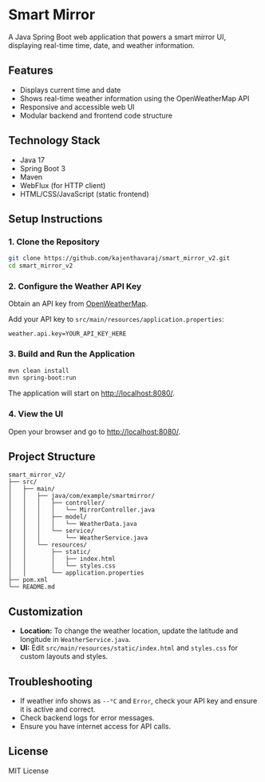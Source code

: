 # Smart Mirror

A Java Spring Boot web application that powers a smart mirror UI, displaying real-time time, date, and weather information.

## Features
- Displays current time and date
- Shows real-time weather information using the OpenWeatherMap API
- Responsive and accessible web UI
- Modular backend and frontend code structure

## Technology Stack
- Java 17
- Spring Boot 3
- Maven
- WebFlux (for HTTP client)
- HTML/CSS/JavaScript (static frontend)

## Setup Instructions

### 1. Clone the Repository
```sh
git clone https://github.com/kajenthavaraj/smart_mirror_v2.git
cd smart_mirror_v2
```

### 2. Configure the Weather API Key
Obtain an API key from [OpenWeatherMap](https://openweathermap.org/api).

Add your API key to `src/main/resources/application.properties`:
```
weather.api.key=YOUR_API_KEY_HERE
```

### 3. Build and Run the Application
```sh
mvn clean install
mvn spring-boot:run
```

The application will start on [http://localhost:8080/](http://localhost:8080/).

### 4. View the UI
Open your browser and go to [http://localhost:8080/](http://localhost:8080/).

## Project Structure
```
smart_mirror_v2/
├── src/
│   ├── main/
│   │   ├── java/com/example/smartmirror/
│   │   │   ├── controller/
│   │   │   │   └── MirrorController.java
│   │   │   ├── model/
│   │   │   │   └── WeatherData.java
│   │   │   └── service/
│   │   │       └── WeatherService.java
│   │   └── resources/
│   │       ├── static/
│   │       │   ├── index.html
│   │       │   └── styles.css
│   │       └── application.properties
├── pom.xml
└── README.md
```

## Customization
- **Location:** To change the weather location, update the latitude and longitude in `WeatherService.java`.
- **UI:** Edit `src/main/resources/static/index.html` and `styles.css` for custom layouts and styles.

## Troubleshooting
- If weather info shows as `--°C` and `Error`, check your API key and ensure it is active and correct.
- Check backend logs for error messages.
- Ensure you have internet access for API calls.

## License
MIT License
